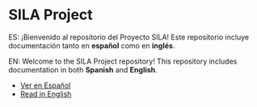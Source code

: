 # SILA Project

ES: ¡Bienvenido al repositorio del Proyecto SILA! Este repositorio incluye documentación tanto en **español** como en **inglés**.

EN: Welcome to the SILA Project repository! This repository includes documentation in both **Spanish** and **English**.

- [Ver en Español](README.es.md)
- [Read in English](README.en.md)
